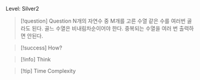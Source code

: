 Level: Silver2

> [!question] Question
> N개의 자연수 중 M개를 고른 수열
> 같은 수를 여러번 골라도 된다.
> 골느 수열은 비내림차순이어야 한다.
> 중복되는 수열을 여러 번 출력하면 안된다.

> [!success] How?

> [!info] Think

> [!tip] Time Complexity
